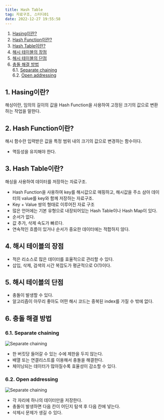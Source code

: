 ```yaml
---
title: Hash Table
tag: 자료구조, 스터디01
date: 2022-12-27 19:55:58
---
```


<div className="toc">

<!-- vscode-markdown-toc -->

1. [Hasing이란?](#Hasing)  
2. [Hash Function이란?](#HashFunction)  
3. [Hash Table이란?](#HashTable)  
4. [해시 테이블의 장점](#)  
5. [해시 테이블의 단점](#-1)  
6. [충돌 해결 방법](#-1)  
  6.1. [Separate chaining](#Separatechaining)  
  6.2. [Open addressing](#Openaddressing)  

<!-- vscode-markdown-toc-config
	numbering=true
	autoSave=true
	/vscode-markdown-toc-config -->
<!-- /vscode-markdown-toc -->

</div>

## 1. <a name='Hasing'></a>Hasing이란?

해싱이란, 임의의 길이의 값을 Hash Function을 사용하여 고정된 크기의 값으로 변환하는 작업을 말한다.

## 2. <a name='HashFunction'></a>Hash Function이란?

해시 함수란 입력받은 값을 특정 범위 내의 크기의 값으로 변경하는 함수이다.

- 멱등성을 유지해야 한다.

## 3. <a name='HashTable'></a>Hash Table이란?

해싱을 사용하여 데이터를 저장하는 자료구조.

- Hash Function을 사용하여 key를 해시값으로 매핑하고, 해시값을 주소 삼아 데이터의 value를 key와 함께 저장하는 자료구조.
- Key + Value 쌍의 형태로 이루어진 자료 구조
- 많은 언어에는 기본 유형으로 내장되어있는 Hash Table이나 Hash Map이 있다.
- 순서가 없다.
- 값 추가, 삭제 속도가 빠르다.
- 연속적인 흐름이 있거나 순서가 중요한 데이터에는 적합하지 않다.

## 4. <a name=''></a>해시 테이블의 장점

- 적은 리소스로 많은 데이터를 효율적으로 관리할 수 있다.
- 삽입, 삭제, 검색의 시간 복잡도가 평균적으로 O(1)이다.

## 5. <a name='-1'></a>해시 테이블의 단점

- 충돌이 발생할 수 있다.
- 알고리즘이 아무리 좋아도 어떤 해시 코드는 중복된 index를 가질 수 밖에 없다.

## 6. <a name='-1'></a>충돌 해결 방법

### 6.1. <a name='Separatechaining'></a>Separate chaining

![Separate chaining](https://upload.wikimedia.org/wikipedia/commons/thumb/d/d0/Hash_table_5_0_1_1_1_1_1_LL.svg/900px-Hash_table_5_0_1_1_1_1_1_LL.svg.png)

- 한 버킷당 들어갈 수 있는 수에 제한을 두지 않는다.
- 배열 또는 연결리스트를 이용해서 충돌을 해결한다.
- 체이닝되는 데이터가 많아질수록 효율성이 감소할 수 있다.

### 6.2. <a name='Openaddressing'></a>Open addressing

![Separate chaining](https://upload.wikimedia.org/wikipedia/commons/thumb/b/bf/Hash_table_5_0_1_1_1_1_0_SP.svg/760px-Hash_table_5_0_1_1_1_1_0_SP.svg.png)

- 각 자리에 하나의 데이터만을 저장한다.
- 충돌이 발생하면 다음 칸이 어딘지 탐색 후 다음 칸에 넣는다.
- 삭제시 문제가 생길 수 있다.

